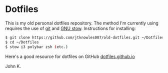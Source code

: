 Dotfiles
==========
This is my old personal dotfiles repository.  The method I'm currently using requires the use of [git](https://git-scm.com/) and [GNU stow](https://www.gnu.org/software/stow/).  Instructions for installing:

```bash
$ git clone https://github.com/jtknowles007/old-dotfiles.git ~/Dotfiles
$ cd ~/Dotfiles
$ stow i3 polybar zsh (etc.)
```
Here's a good resource for dotfiles on GitHub [dotfiles.github.io](http://dotfiles.github.io)

John K.
